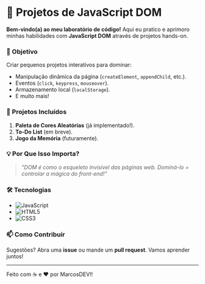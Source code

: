 # 🚀 Projetos de JavaScript DOM 

**Bem-vindo(a) ao meu laboratório de código!** Aqui eu pratico e aprimoro minhas habilidades com **JavaScript DOM** através de projetos hands-on.  

### 🎯 Objetivo  
Criar pequenos projetos interativos para dominar:  
- Manipulação dinâmica da página (`createElement`, `appendChild`, etc.).  
- Eventos (`click`, `keypress`, `mouseover`).  
- Armazenamento local (`localStorage`).  
- E muito mais!  

### 🌈 Projetos Incluídos  
1. **Paleta de Cores Aleatórias** (já implementado!).  
2. **To-Do List** (em breve).  
3. **Jogo da Memória** (futuramente).  

### 💡 Por Que Isso Importa?  
> _"DOM é como o esqueleto invisível das páginas web. Dominá-lo = controlar a mágica do front-end!"_  

### 🛠 Tecnologias  
- ![JavaScript](https://img.shields.io/badge/-JavaScript-F7DF1E?logo=javascript&logoColor=black)  
- ![HTML5](https://img.shields.io/badge/-HTML5-E34F26?logo=html5&logoColor=white)  
- ![CSS3](https://img.shields.io/badge/-CSS3-1572B6?logo=css3&logoColor=white)  

### 📫 Como Contribuir  
Sugestões? Abra uma **issue** ou mande um **pull request**. Vamos aprender juntos!  

---

Feito com ☕ e ♥ por MarcosDEV!!  
